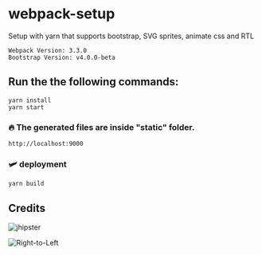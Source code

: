 # webpack-setup
Setup with yarn that supports bootstrap, SVG sprites, animate css and RTL 

```
Webpack Version: 3.3.0
Bootstrap Version: v4.0.0-beta
```

## Run the the following commands:

```
yarn install
yarn start
```

### 🔥 The generated files are inside "static" folder.

```
http://localhost:9000
```


### 🛩 deployment
```
yarn build
```


## Credits
![jhipster](https://github.com/jhipster/jhipster-sample-app/tree/master/webpack)

![Right-to-Left](https://www.npmjs.com/package/rtl-sass)
